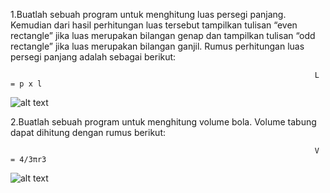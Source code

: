 1.Buatlah sebuah program untuk menghitung luas persegi panjang. Kemudian dari hasil perhitungan luas tersebut tampilkan tulisan “even rectangle” jika luas merupakan bilangan genap dan tampilkan tulisan “odd rectangle” jika luas merupakan bilangan ganjil. Rumus perhitungan luas persegi panjang adalah sebagai berikut:
                                                                        
                                                                        L = p x l

![alt text](https://github.com/abdansyakur14002/DE_Abdan-Syakur/blob/main/04.Basic%20Programming%20With%20Python/Screenshot/prioritas1-no1.jpg?raw=true)

2.Buatlah sebuah program untuk menghitung volume bola. Volume tabung dapat dihitung dengan rumus berikut:

                                                                        V = 4/3πr3

![alt text](https://github.com/abdansyakur14002/DE_Abdan-Syakur/blob/main/04.Basic%20Programming%20With%20Python/Screenshot/prioritas1-no2.jpg?raw=true)
